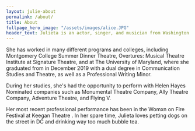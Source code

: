 ```yaml
---
layout: julie-about
permalink: /about/
title: About
fullpage_hero_image: "/assets/images/alice.JPG"
header_text: Julieta is an actor, singer, and musician from Washington D.C. 
---
```

She has worked in many different programs and colleges, including Montgomery College Summer Dinner Theatre, Overtures: Musical Theatre Institute at Signature Theatre, and at The University of Maryland, where she graduated from in December 2019 with a dual degree in Communication Studies and Theatre, as well as a Professional Writing Minor.

During her studies, she's had the opportunity to perform with Helen Hayes Nominated companies such as Monumental Theatre Company, Ally Theatre Company, Adventure Theatre, and Flying V.

Her most recent professional performance has been in the Womxn on Fire Festival at Keegan Theatre . In her spare time, Julieta loves petting dogs on the street in DC and drinking way too much bubble tea.
